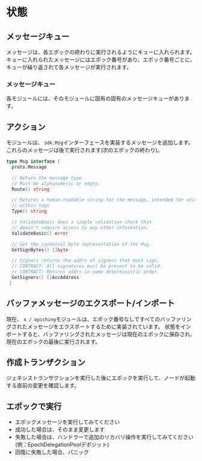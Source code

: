 # 状態

## メッセージキュー

メッセージは、各エポックの終わりに実行されるようにキューに入れられます。 キューに入れられたメッセージにはエポック番号があり、エポック番号ごとに、キューが繰り返されて各メッセージが実行されます。

### メッセージキュー

各モジュールには、そのモジュールに固有の固有のメッセージキューがあります。

## アクション

モジュールは、 `sdk.Msg`インターフェースを実装するメッセージを追加します。 これらのメッセージは後で実行されます(次のエポックの終わり)。

```go
type Msg interface {
  proto.Message

  // Return the message type.
  // Must be alphanumeric or empty.
  Route() string

  // Returns a human-readable string for the message, intended for utilization
  // within tags
  Type() string

  // ValidateBasic does a simple validation check that
  // doesn't require access to any other information.
  ValidateBasic() error

  // Get the canonical byte representation of the Msg.
  GetSignBytes() []byte

  // Signers returns the addrs of signers that must sign.
  // CONTRACT: All signatures must be present to be valid.
  // CONTRACT: Returns addrs in some deterministic order.
  GetSigners() []AccAddress
 }
```

## バッファメッセージのエクスポート/インポート

現在、 `x / epiching`モジュールは、エポック番号なしですべてのバッファリングされたメッセージをエクスポートするために実装されています。 状態をインポートすると、バッファリングされたメッセージは現在のエポックに保存され、現在のエポックの最後に実行されます。

## 作成トランザクション

ジェネシストランザクションを実行した後にエポックを実行して、ノードが起動する直前の変更を確認します。

## エポックで実行

- エポックメッセージを実行してみてください
- 成功した場合は、そのまま変更します
- 失敗した場合は、ハンドラーで追加のリカバリ操作を実行してみてください(例：EpochDelegationPoolデポジット)
- 回復に失敗した場合、パニック